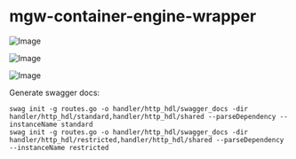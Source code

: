 mgw-container-engine-wrapper
=======

![Image](https://img.shields.io/github/v/tag/SENERGY-Platform/mgw-container-engine-wrapper?filter=v%2A&label=release)

![Image](https://img.shields.io/github/v/tag/SENERGY-Platform/mgw-container-engine-wrapper?filter=lib%2A&label=latest)

![Image](https://img.shields.io/github/v/tag/SENERGY-Platform/mgw-container-engine-wrapper?filter=client%2A&label=latest)

Generate swagger docs:

    swag init -g routes.go -o handler/http_hdl/swagger_docs -dir handler/http_hdl/standard,handler/http_hdl/shared --parseDependency --instanceName standard
    swag init -g routes.go -o handler/http_hdl/swagger_docs -dir handler/http_hdl/restricted,handler/http_hdl/shared --parseDependency --instanceName restricted